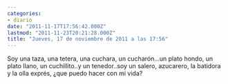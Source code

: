 ```yaml
---
categories:
- diario
date: "2011-11-17T17:56:42.000Z"
lastmod: "2011-11-23T20:21:28.000Z"
title: "Jueves, 17 de noviembre de 2011 a las 17:56"
---
```


Soy una taza, una tetera, una cuchara, un cucharón...un plato hondo, un plato llano, un cuchillito..y un tenedor..soy un salero, azucarero, la batidora y la olla exprés, ¿que puedo hacer con mi vida?